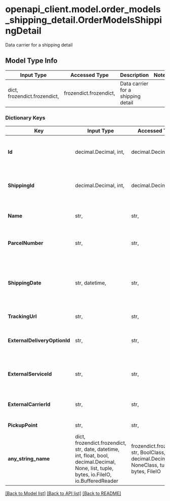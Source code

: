 # openapi_client.model.order_models_shipping_detail.OrderModelsShippingDetail

Data carrier for a shipping detail

## Model Type Info
Input Type | Accessed Type | Description | Notes
------------ | ------------- | ------------- | -------------
dict, frozendict.frozendict,  | frozendict.frozendict,  | Data carrier for a shipping detail | 

### Dictionary Keys
Key | Input Type | Accessed Type | Description | Notes
------------ | ------------- | ------------- | ------------- | -------------
**Id** | decimal.Decimal, int,  | decimal.Decimal,  | Unique identifier for this shipping detail | [optional] value must be a 32 bit integer
**ShippingId** | decimal.Decimal, int,  | decimal.Decimal,  | Id of the sipping method | [optional] value must be a 32 bit integer
**Name** | str,  | str,  | Name of the shipping method | [optional] 
**ParcelNumber** | str,  | str,  | Parcel number (tracking number) | [optional] 
**ShippingDate** | str, datetime,  | str,  | Shipping date | [optional] value must conform to RFC-3339 date-time
**TrackingUrl** | str,  | str,  | Tracking URL | [optional] 
**ExternalDeliveryOptionId** | str,  | str,  | Delivery option id of the external shipping provider | [optional] 
**ExternalServiceId** | str,  | str,  | Service id of the external shipping provider | [optional] 
**ExternalCarrierId** | str,  | str,  | Carrier id of the external shipping provider | [optional] 
**PickupPoint** | str,  | str,  | Pickup point | [optional] 
**any_string_name** | dict, frozendict.frozendict, str, date, datetime, int, float, bool, decimal.Decimal, None, list, tuple, bytes, io.FileIO, io.BufferedReader | frozendict.frozendict, str, BoolClass, decimal.Decimal, NoneClass, tuple, bytes, FileIO | any string name can be used but the value must be the correct type | [optional]

[[Back to Model list]](../../README.md#documentation-for-models) [[Back to API list]](../../README.md#documentation-for-api-endpoints) [[Back to README]](../../README.md)

